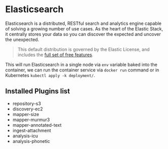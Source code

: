 # Elasticsearch

Elasticsearch is a distributed, RESTful search and analytics engine capable of solving a growing number of use cases. As the heart of the Elastic Stack, it centrally stores your data so you can discover the expected and uncover the unexpected.

>This default distribution is governed by the Elastic License, and includes the [full set of free features](https://www.elastic.co/subscriptions).

This will run Elasticsearch in a single node via `env` variable baked into the container, we can run the container service via `docker run` command or in Kubernetes `kubectl apply -k deployment/`.

## Installed Plugins list

- repository-s3
- discovery-ec2
- mapper-size
- mapper-murmur3
- mapper-annotated-text
- ingest-attachment
- analysis-icu
- analysis-phonetic
